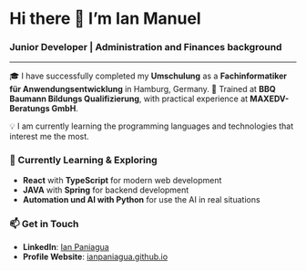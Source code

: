# Hi there 👋 I’m Ian Manuel  

### Junior Developer | Administration and Finances background

***  

🎓 I have successfully completed my **Umschulung** as a **Fachinformatiker für Anwendungsentwicklung** in Hamburg, Germany.
🏫 Trained at **BBQ Baumann Bildungs Qualifizierung**, with practical experience at **MAXEDV-Beratungs GmbH**.  

💡  I am currently learning the programming languages and technologies that interest me the most.    

### 🌱 Currently Learning & Exploring  
- **React** with **TypeScript** for modern web development  
- **JAVA** with **Spring** for backend development  
- **Automation und AI with Python** for use the AI in real situations

### 📫 Get in Touch  
- **LinkedIn**: [Ian Paniagua](http://www.linkedin.com/in/ian-paniagua)
- **Profile Website**: [ianpaniagua.github.io](https://ianpaniagua.github.io/IanPaniagua/)  
